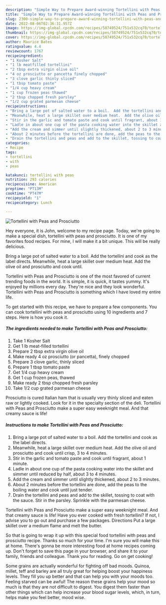 ```yaml
---
description: "Simple Way to Prepare Award-winning Tortellini with Peas and Prosciutto"
title: "Simple Way to Prepare Award-winning Tortellini with Peas and Prosciutto"
slug: 2300-simple-way-to-prepare-award-winning-tortellini-with-peas-and-prosciutto
date: 2022-08-06T02:36:31.957Z
image: https://img-global.cpcdn.com/recipes/58749524/751x532cq70/tortellini-with-peas-and-prosciutto-recipe-main-photo.jpg
thumbnail: https://img-global.cpcdn.com/recipes/58749524/751x532cq70/tortellini-with-peas-and-prosciutto-recipe-main-photo.jpg
cover: https://img-global.cpcdn.com/recipes/58749524/751x532cq70/tortellini-with-peas-and-prosciutto-recipe-main-photo.jpg
author: Maurice Bates
ratingvalue: 4.4
reviewcount: 1767
recipeingredient:
- "1 Kosher Salt"
- "1 lb meatfilled tortellini"
- "2 tbsp extra virgin olive oil"
- "4 oz prosciutto or pancetta finely chopped"
- "3 clove garlic thinly sliced"
- "1 tbsp tomato paste"
- "1/4 cup heavy cream"
- "1 cup frozen peas thawed"
- "2 tbsp chopped fresh parsley"
- "1/2 cup grated parmesan cheese"
recipeinstructions:
- "Bring a large pot of salted water to a boil.  Add the tortellini and cook as the label directs."
- "Meanwhile, heat a large skillet over medium heat.  Add the olive oil and prosciutto and cook until crisp, 3 to 4 minutes."
- "Stir in the garlic and tomato paste and cook until fragrant, about 1 minute."
- "Ladle in about one cup of the pasta cooking water into the skillet and simmer until reduced by half, about 3 to 4 minutes."
- "Add the cream and simmer until slightly thickened, about 2 to 3 minutes."
- "About 2 minutes before the tortellini are done, add the peas to the boiling water and cook until just tender."
- "Drain the tortellini and peas and add to the skillet, tossing to coat with the sauce.  Stir in the parsley.  Sprinkle with the parmesan cheese."
categories:
- Recipe
tags:
- tortellini
- with
- peas

katakunci: tortellini with peas 
nutrition: 293 calories
recipecuisine: American
preptime: "PT13M"
cooktime: "PT47M"
recipeyield: "1"
recipecategory: Lunch

---
```



![Tortellini with Peas and Prosciutto](https://img-global.cpcdn.com/recipes/58749524/751x532cq70/tortellini-with-peas-and-prosciutto-recipe-main-photo.jpg)

Hey everyone, it is John, welcome to my recipe page. Today, we're going to make a special dish, tortellini with peas and prosciutto. It is one of my favorites food recipes. For mine, I will make it a bit unique. This will be really delicious.

Bring a large pot of salted water to a boil. Add the tortellini and cook as the label directs. Meanwhile, heat a large skillet over medium heat. Add the olive oil and prosciutto and cook until.

Tortellini with Peas and Prosciutto is one of the most favored of current trending foods in the world. It is simple, it is quick, it tastes yummy. It's enjoyed by millions every day. They're nice and they look wonderful. Tortellini with Peas and Prosciutto is something which I have loved my entire life.


To get started with this recipe, we have to prepare a few components. You can cook tortellini with peas and prosciutto using 10 ingredients and 7 steps. Here is how you cook it.

<!--inarticleads1-->

##### The ingredients needed to make Tortellini with Peas and Prosciutto:

1. Take 1 Kosher Salt
1. Get 1 lb meat-filled tortellini
1. Prepare 2 tbsp extra virgin olive oil
1. Make ready 4 oz prosciutto (or pancetta), finely chopped
1. Prepare 3 clove garlic, thinly sliced
1. Prepare 1 tbsp tomato paste
1. Get 1/4 cup heavy cream
1. Get 1 cup frozen peas, thawed
1. Make ready 2 tbsp chopped fresh parsley
1. Take 1/2 cup grated parmesan cheese


Prosciutto is cured Italian ham that is usually very thinly sliced and eaten raw or lightly cooked. Look for it in the specialty section of the deli. Tortellini with Peas and Prosciutto make a super easy weeknight meal. And that creamy sauce is life! 

<!--inarticleads2-->

##### Instructions to make Tortellini with Peas and Prosciutto:

1. Bring a large pot of salted water to a boil.  Add the tortellini and cook as the label directs.
1. Meanwhile, heat a large skillet over medium heat.  Add the olive oil and prosciutto and cook until crisp, 3 to 4 minutes.
1. Stir in the garlic and tomato paste and cook until fragrant, about 1 minute.
1. Ladle in about one cup of the pasta cooking water into the skillet and simmer until reduced by half, about 3 to 4 minutes.
1. Add the cream and simmer until slightly thickened, about 2 to 3 minutes.
1. About 2 minutes before the tortellini are done, add the peas to the boiling water and cook until just tender.
1. Drain the tortellini and peas and add to the skillet, tossing to coat with the sauce.  Stir in the parsley.  Sprinkle with the parmesan cheese.


Tortellini with Peas and Prosciutto make a super easy weeknight meal. And that creamy sauce is life! Have you ever cooked with fresh tortellini? If not, I advise you to go out and purchase a few packages. Directions Put a large skillet over a medium flame and melt the butter. 

So that is going to wrap it up with this special food tortellini with peas and prosciutto recipe. Thanks so much for your time. I'm sure you will make this at home. There's gonna be more interesting food at home recipes coming up. Don't forget to save this page in your browser, and share it to your family, friends and colleague. Thank you for reading. Go on get cooking!

Some grains are actually wonderful for fighting off bad moods. Quinoa, millet, teff and barley are all truly great for helping boost your happiness levels. They fill you up better and that can help you with your moods too. Feeling starved can be awful! The reason these grains help your mood so much is that they are not difficult to digest. You digest them faster than other things which can help increase your blood sugar levels, which, in turn, helps make you feel better, mood wise.
